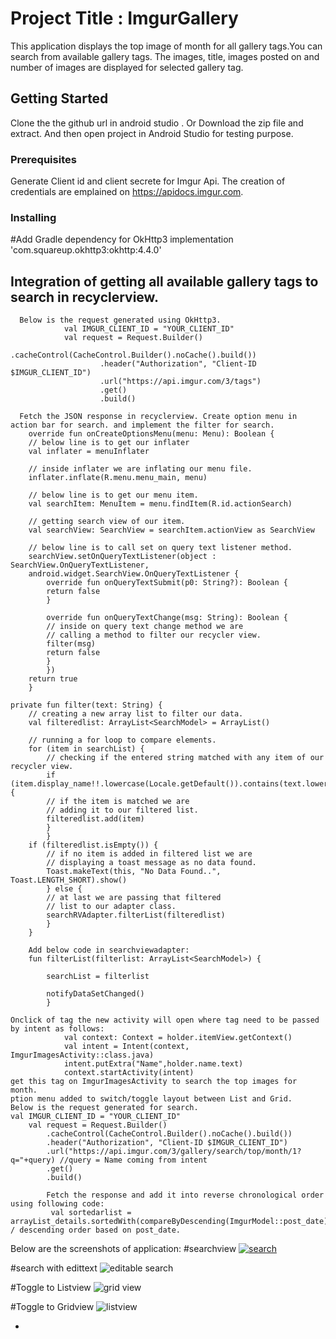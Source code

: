 # Project Title : ImgurGallery

This application displays the top image of month for all gallery tags.You can search from available gallery tags. The images, title, images posted on and number of images are displayed for selected gallery tag.

## Getting Started

Clone the the github url in android studio . Or Download the zip file and extract. And then open project in Android Studio for testing purpose.

### Prerequisites

Generate Client id and client secrete for Imgur Api. The creation of credentials are emplained on https://apidocs.imgur.com. 

### Installing

#Add Gradle dependency for OkHttp3 
    implementation 'com.squareup.okhttp3:okhttp:4.4.0'
    
  ##  Integration of getting all available gallery tags to  search in recyclerview. 
      Below is the request generated using OkHttp3. 
                val IMGUR_CLIENT_ID = "YOUR_CLIENT_ID"
                val request = Request.Builder()
                        .cacheControl(CacheControl.Builder().noCache().build())
                        .header("Authorization", "Client-ID $IMGUR_CLIENT_ID")
                        .url("https://api.imgur.com/3/tags")
                        .get()
                        .build()
            
      Fetch the JSON response in recyclerview. Create option menu in action bar for search. and implement the filter for search.
        override fun onCreateOptionsMenu(menu: Menu): Boolean {
        // below line is to get our inflater
        val inflater = menuInflater
        
        // inside inflater we are inflating our menu file.
        inflater.inflate(R.menu.menu_main, menu)
        
        // below line is to get our menu item.
        val searchItem: MenuItem = menu.findItem(R.id.actionSearch)
        
        // getting search view of our item.
        val searchView: SearchView = searchItem.actionView as SearchView
        
        // below line is to call set on query text listener method.
        searchView.setOnQueryTextListener(object : SearchView.OnQueryTextListener,
        android.widget.SearchView.OnQueryTextListener {
            override fun onQueryTextSubmit(p0: String?): Boolean {
            return false
            }
            
            override fun onQueryTextChange(msg: String): Boolean {
            // inside on query text change method we are
            // calling a method to filter our recycler view.
            filter(msg)
            return false
            }
            })
        return true
        }
    
    private fun filter(text: String) {
        // creating a new array list to filter our data.
        val filteredlist: ArrayList<SearchModel> = ArrayList()
        
        // running a for loop to compare elements.
        for (item in searchList) {
            // checking if the entered string matched with any item of our recycler view.
            if (item.display_name!!.lowercase(Locale.getDefault()).contains(text.lowercase(Locale.getDefault()))) {
            // if the item is matched we are
            // adding it to our filtered list.
            filteredlist.add(item)
            }
            }
        if (filteredlist.isEmpty()) {
            // if no item is added in filtered list we are
            // displaying a toast message as no data found.
            Toast.makeText(this, "No Data Found..", Toast.LENGTH_SHORT).show()
            } else {
            // at last we are passing that filtered
            // list to our adapter class.
            searchRVAdapter.filterList(filteredlist)
            }
        }
        
        Add below code in searchviewadapter:
        fun filterList(filterlist: ArrayList<SearchModel>) {
           
            searchList = filterlist
            
            notifyDataSetChanged()
            }
    
    Onclick of tag the new activity will open where tag need to be passed by intent as follows:
                val context: Context = holder.itemView.getContext()
                val intent = Intent(context, ImgurImagesActivity::class.java)
                intent.putExtra("Name",holder.name.text)
                context.startActivity(intent)
    get this tag on ImgurImagesActivity to search the top images for month.
    ption menu added to switch/toggle layout between List and Grid.
    Below is the request generated for search.
    val IMGUR_CLIENT_ID = "YOUR_CLIENT_ID"
        val request = Request.Builder()
            .cacheControl(CacheControl.Builder().noCache().build())
            .header("Authorization", "Client-ID $IMGUR_CLIENT_ID")
            .url("https://api.imgur.com/3/gallery/search/top/month/1?q="+query) //query = Name coming from intent
            .get()
            .build()
            
            Fetch the response and add it into reverse chronological order using following code:
             val sortedarlist = arrayList_details.sortedWith(compareByDescending(ImgurModel::post_date))  / descending order based on post_date.

Below are the screenshots of application:
#searchview
[
![search](https://user-images.githubusercontent.com/29300780/210281535-8f8d70e9-7812-42d3-a29d-2263b04738c8.png)
](url)

#search with edittext
![editable search](https://user-images.githubusercontent.com/29300780/210281663-d763b8f1-3b34-46a4-a286-1c9e5fb6024e.png)

#Toggle to Listview
![grid view](https://user-images.githubusercontent.com/29300780/210281578-08f35482-8f4a-46ce-aba1-a71f7ed00a16.png)

#Toggle to Gridview
![listview](https://user-images.githubusercontent.com/29300780/210281918-b53c463c-c51b-4c50-8841-28cc9755a4c5.png)



*
